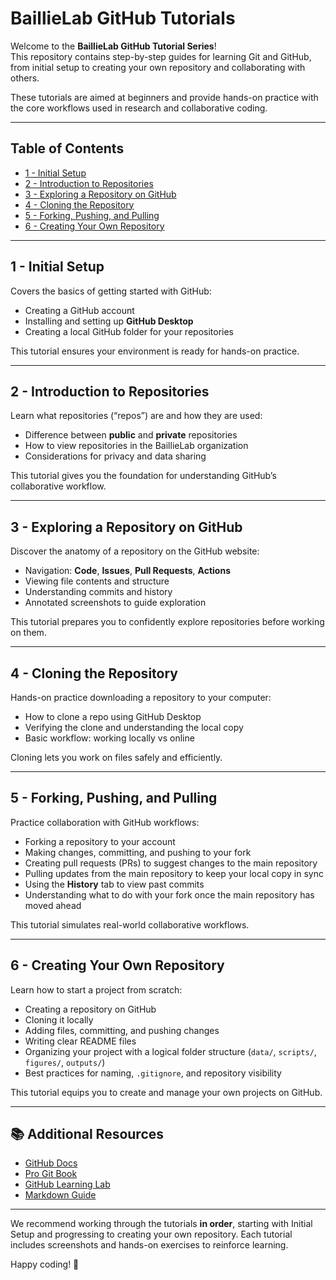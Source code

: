 # BaillieLab GitHub Tutorials

Welcome to the **BaillieLab GitHub Tutorial Series**!  
This repository contains step-by-step guides for learning Git and GitHub, from initial setup to creating your own repository and collaborating with others.  

These tutorials are aimed at beginners and provide hands-on practice with the core workflows used in research and collaborative coding.

---

## Table of Contents

- [1 - Initial Setup](Tutorials/01-Initial-Setup.md)  
- [2 - Introduction to Repositories](Tutorials/02-Introduction-to-Repositories.md)  
- [3 - Exploring a Repository on GitHub](Tutorials/03-Exploring-a-Repository-on-GitHub.md)  
- [4 - Cloning the Repository](Tutorials/04-Cloning-the-Repository.md)  
- [5 - Forking, Pushing, and Pulling](Tutorials/05-Forking-Pushing-and-Pulling.md)  
- [6 - Creating Your Own Repository](Tutorials/06-Creating-Your-Own-Repository.md)  

---

## 1 - Initial Setup

Covers the basics of getting started with GitHub:  

- Creating a GitHub account  
- Installing and setting up **GitHub Desktop**  
- Creating a local GitHub folder for your repositories  

This tutorial ensures your environment is ready for hands-on practice.

---

## 2 - Introduction to Repositories

Learn what repositories (“repos”) are and how they are used:  

- Difference between **public** and **private** repositories  
- How to view repositories in the BaillieLab organization  
- Considerations for privacy and data sharing  

This tutorial gives you the foundation for understanding GitHub’s collaborative workflow.

---

## 3 - Exploring a Repository on GitHub

Discover the anatomy of a repository on the GitHub website:  

- Navigation: **Code**, **Issues**, **Pull Requests**, **Actions**  
- Viewing file contents and structure  
- Understanding commits and history  
- Annotated screenshots to guide exploration  

This tutorial prepares you to confidently explore repositories before working on them.

---

## 4 - Cloning the Repository

Hands-on practice downloading a repository to your computer:  

- How to clone a repo using GitHub Desktop  
- Verifying the clone and understanding the local copy  
- Basic workflow: working locally vs online  

Cloning lets you work on files safely and efficiently.

---

## 5 - Forking, Pushing, and Pulling

Practice collaboration with GitHub workflows:  

- Forking a repository to your account  
- Making changes, committing, and pushing to your fork  
- Creating pull requests (PRs) to suggest changes to the main repository  
- Pulling updates from the main repository to keep your local copy in sync  
- Using the **History** tab to view past commits  
- Understanding what to do with your fork once the main repository has moved ahead  

This tutorial simulates real-world collaborative workflows.

---

## 6 - Creating Your Own Repository

Learn how to start a project from scratch:  

- Creating a repository on GitHub  
- Cloning it locally  
- Adding files, committing, and pushing changes  
- Writing clear README files  
- Organizing your project with a logical folder structure (`data/`, `scripts/`, `figures/`, `outputs/`)  
- Best practices for naming, `.gitignore`, and repository visibility  

This tutorial equips you to create and manage your own projects on GitHub.

---

## 📚 Additional Resources

- [GitHub Docs](https://docs.github.com/en/github)  
- [Pro Git Book](https://git-scm.com/book/en/v2)  
- [GitHub Learning Lab](https://lab.github.com/)  
- [Markdown Guide](https://www.markdownguide.org/)  

---

We recommend working through the tutorials **in order**, starting with Initial Setup and progressing to creating your own repository. Each tutorial includes screenshots and hands-on exercises to reinforce learning.  

Happy coding! 🚀
